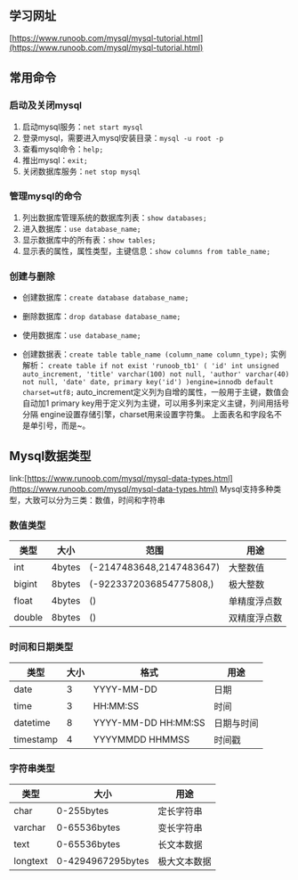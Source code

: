 ## 学习网址 ##
[https://www.runoob.com/mysql/mysql-tutorial.html](https://www.runoob.com/mysql/mysql-tutorial.html)
## 常用命令 ##
### 启动及关闭mysql ###
1. 启动mysql服务：`net start mysql`
2. 登录mysql，需要进入mysql安装目录：`mysql -u root -p`
3. 查看mysql命令：`help;`
4. 推出mysql：`exit;`
5. 关闭数据库服务：`net stop mysql`
### 管理mysql的命令 ###
1. 列出数据库管理系统的数据库列表：`show databases;`
2. 进入数据库：`use database_name;`
3. 显示数据库中的所有表：`show tables;`
4. 显示表的属性，属性类型，主键信息：`show columns from table_name;`
### 创建与删除 ###
- 创建数据库：`create database database_name;`
- 删除数据库：`drop database database_name;`
- 使用数据库：`use database_name;`

- 创建数据表：`create table table_name (column_name column_type);`
	实例解析： 
	`create table if not exist 'runoob_tb1' (
		'id' int unsigned auto_increment,
		'title' varchar(100) not null,
		'author' varchar(40) not null,
		'date' date,
		primary key('id')
	)engine=innodb default charset=utf8;`
	auto_increment定义列为自增的属性，一般用于主键，数值会自动加1
	primary key用于定义列为主键，可以用多列来定义主键，列间用括号分隔
	engine设置存储引擎，charset用来设置字符集。
	上面表名和字段名不是单引号，而是~。
## Mysql数据类型 ##
link:[https://www.runoob.com/mysql/mysql-data-types.html](https://www.runoob.com/mysql/mysql-data-types.html)
Mysql支持多种类型，大致可以分为三类：数值，时间和字符串
### 数值类型 ###
|  类型  |  大小  |  范围  |  用途  |
| ----   |----   |  ----- | ----- |
|int     | 4bytes| (-2147483648,2147483647)|大整数值|
|bigint|8bytes|(-9223372036854775808,)|极大整数|
|float|4bytes|()    |单精度浮点数|
|double|8bytes|()|双精度浮点数|
### 时间和日期类型 ###
|类型|大小|格式|用途|
| ----   |----   |  ----- | ----- |
|date|3|YYYY-MM-DD|日期|
|time|3|HH:MM:SS|时间|
|datetime|8|YYYY-MM-DD HH:MM:SS|日期与时间|
|timestamp|4|YYYYMMDD HHMMSS|时间戳|
### 字符串类型 ###
|类型|大小|用途|
| ----   |----   |  ----- |
|char|0-255bytes|定长字符串|
|varchar|0-65536bytes|变长字符串|
|text|0-65536bytes|长文本数据|
|longtext|0-4294967295bytes|极大文本数据|


